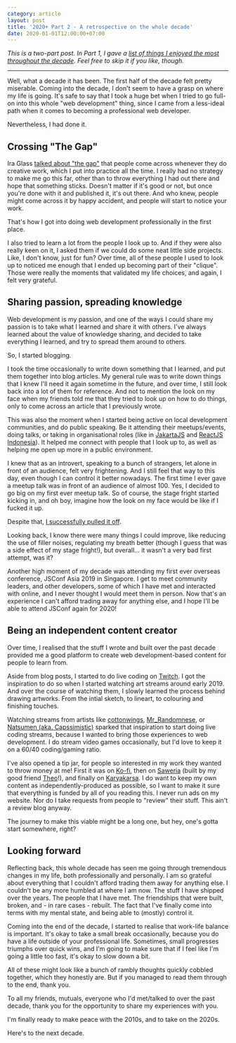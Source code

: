 ```yaml
---
category: article
layout: post
title: '2020+ Part 2 - A retrospective on the whole decade'
date: 2020-01-01T12:00:00+07:00
---
```


_This is a two-part post. In Part 1, I gave a [list of things I enjoyed the most throughout the decade](/posts/2020/01/01/2020plus-part-1-bests-of-the-decade/). Feel free to skip it if you like, though._

---

Well, what a decade it has been. The first half of the decade felt pretty miserable. Coming into the decade, I don't seem to have a grasp on where my life is going. It's safe to say that I took a huge bet when I tried to go full-on into this whole "web development" thing, since I came from a less-ideal path when it comes to becoming a professional web developer.

Nevertheless, I had done it.

## Crossing "The Gap"

Ira Glass [talked about "the gap"](https://www.youtube.com/watch?v=GHrmKL2XKcE) that people come across whenever they do creative work, which I put into practice all the time. I really had no strategy to make me go this far, other than to throw everything I had out there and hope that something sticks. Doesn't matter if it's good or not, but once you're done with it and published it, it's out there. And who knew, people might come across it by happy accident, and people will start to notice your work.

That's how I got into doing web development professionally in the first place.

I also tried to learn a lot from the people I look up to. And if they were also really keen on it, I asked them if we could do some neat little side projects. Like, I don't know, just for fun? Over time, all of these people I used to look up to noticed me enough that I ended up becoming part of their "clique". Those were really the moments that validated my life choices, and again, I felt very grateful.

## Sharing passion, spreading knowledge

Web development is my passion, and one of the ways I could share my passion is to take what I learned and share it with others. I've always learned about the value of knowledge sharing, and decided to take everything I learned, and try to spread them around to others.

So, I started blogging.

I took the time occasionally to write down something that I learned, and put them together into blog articles. My general rule was to write down things that I knew I'll need it again sometime in the future, and over time, I still look back into a lot of them for reference. And not to mention the look on my face when my friends told me that they tried to look up on how to do things, only to come across an article that I previously wrote.

This was also the moment when I started being active on local development communities, and do public speaking. Be it attending their meetups/events, doing talks, or taking in organisational roles (like in [JakartaJS](https://www.jakartajs.org/) and [ReactJS Indonesia](https://reactjs.id/)). It helped me connect with people that I look up to, as well as helping me open up more in a public environment.

I knew that as an introvert, speaking to a bunch of strangers, let alone in front of an audience, felt very frightening. And I still feel that way to this day, even though I can control it better nowadays. The first time I ever gave a meetup talk was in front of an audience of almost 100. Yes, I decided to go big on my first ever meetup talk. So of course, the stage fright started kicking in, and oh boy, imagine how the look on my face would be like if I fucked it up.

Despite that, [I successfully pulled it off](https://www.youtube.com/watch?v=2-UdpRZEMfk).

Looking back, I know there were many things I could improve, like reducing the use of filler noises, regulating my breath better (though I guess that was a side effect of my stage fright!), but overall... it wasn't a very bad first attempt, was it?

Another high moment of my decade was attending my first ever overseas conference, JSConf Asia 2019 in Singapore. I get to meet community leaders, and other developers, some of which I have met and interacted with online, and I never thought I would meet them in person. Now that's an experience I can't afford trading away for anything else, and I hope I'll be able to attend JSConf again for 2020!

## Being an independent content creator

Over time, I realised that the stuff I wrote and built over the past decade provided me a good platform to create web development-based content for people to learn from.

Aside from blog posts, I started to do live coding on [Twitch](https://www.twitch.tv/resir014). I got the inspiration to do so when I started watching art streams around early 2019. And over the course of watching them, I slowly learned the process behind drawing artworks. From the intial sketch, to lineart, to colouring and finishing touches.

Watching streams from artists like [cottonwings](https://www.twitch.tv/cottonwings), [Mr_Randomnese](https://www.twitch.tv/Mr_Randomnese), or [Natsumen (aka. Capssimistic)](https://www.twitch.tv/Capssimistic) sparked that inspiration to start doing live coding streams, because I wanted to bring those experiences to web development. I do stream video games occasionally, but I'd love to keep it on a 60/40 coding/gaming ratio.

I've also opened a tip jar, for people so interested in my work they wanted to throw money at me! First it was on [Ko-fi](https://ko-fi.com/resir014), then on [Saweria](https://saweria.co/donate/resir014) (built by my good friend [Theo](https://twitter.com/tibudiyanto)!), and finally on [Karyakarsa](https://karyakarsa.com/resir014). I do want to keep my own content as independently-produced as possible, so I want to make it sure that everything is funded by all of you reading this. I never run ads on my website. Nor do I take requests from people to "review" their stuff. This ain't a review blog anyway.

The journey to make this viable might be a long one, but hey, one's gotta start somewhere, right?

## Looking forward

Reflecting back, this whole decade has seen me going through tremendous changes in my life, both professionally and personally. I am so grateful about everything that I couldn't afford trading them away for anything else. I couldn't be any more humbled at where I am now. The stuff I have shipped over the years. The people that I have met. The friendships that were built, broken, and - in rare cases - rebuilt. The fact that I've finally come into terms with my mental state, and being able to (mostly) control it.

Coming into the end of the decade, I started to realise that work-life balance is important. It's okay to take a small break occasionally, because you do have a life outside of your professional life. Sometimes, small progresses triumphs over quick wins, and I'm going to make sure that if I feel like I'm going a little too fast, it's okay to slow down a bit.

All of these might look like a bunch of rambly thoughts quickly cobbled together, which they honestly are. But if you managed to read them through to the end, thank you.

To all my friends, mutuals, everyone who I'd met/talked to over the past decade, thank you for the opportunity to share my experiences with you.

I'm finally ready to make peace with the 2010s, and to take on the 2020s.

Here's to the next decade.

